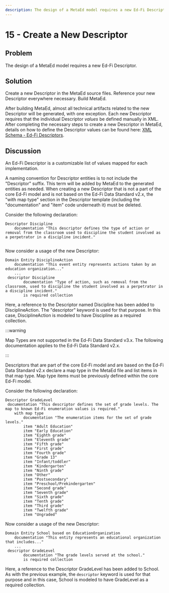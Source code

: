 ```yaml
---
description: The design of a MetaEd model requires a new Ed-Fi Descriptor.
---
```


# 15 - Create a New Descriptor

## Problem

The design of a MetaEd model requires a new Ed-Fi Descriptor.

## Solution

Create a new Descriptor in the MetaEd source files. Reference your new
Descriptor everywhere necessary. Build MetaEd.

After building MetaEd, almost all technical artifacts related to the new
Descriptor will be generated, with one exception. Each new Descriptor requires
that the individual Descriptor _values_ be defined manually in XML. After
completing the necessary steps to create a new Descriptor in MetaEd, details on
how to define the Descriptor values can be found here: [XML Schema - Ed-Fi
Descriptors](../../1-data-exchange/xsd-guidelines/implementation/descriptors.md).

## Discussion

An Ed-Fi Descriptor is a customizable list of values mapped for each
implementation.

A naming convention for Descriptor entities is to not include the "Descriptor"
suffix. This term will be added by MetaEd to the generated entities as needed.
When creating a new Descriptor that is not a part of the core Ed-Fi model and is
not based on the Ed-Fi Data Standard v2.x, the "with map type" section in the
Descriptor template (including the "documentation" and "item" code underneath
it) must be deleted.

Consider the following declaration:

```metaed
Descriptor Discipline
    documentation "This descriptor defines the type of action or removal from the classroom used to discipline the student involved as a perpetrator in a discipline incident."
 
```

Now consider a usage of the new Descriptor:

```metaed
Domain Entity DisciplineAction
    documentation "This event entity represents actions taken by an education organization..."
    ...
 descriptor Discipline
        documentation "Type of action, such as removal from the classroom, used to discipline the student involved as a perpetrator in a discipline incident."
        is required collection
```

Here, a reference to the Descriptor named Discipline has been added to
DisciplineAction. The "descriptor" keyword is used for that purpose. In this
case, DisciplineAction is modeled to have Discipline as a required collection.

:::warning

Map Types are not supported in the Ed-Fi Data Standard v3.x. The
following documentation applies to the Ed-Fi Data Standard v2.x.

:::

Descriptors that are part of the core Ed-Fi model and are based on the Ed-Fi
Data Standard v2.x declare a map type in the MetaEd file and list items in that
map type. Map type items must be previously defined within the core Ed-Fi model.

Consider the following declaration:

```metaed
Descriptor GradeLevel
 documentation "This descriptor defines the set of grade levels. The map to known Ed-Fi enumeration values is required."
    with map type
        documentation "The enumeration items for the set of grade levels."
        item "Adult Education"
        item "Early Education"
        item "Eighth grade"
        item "Eleventh grade"
        item "Fifth grade"
        item "First grade"
        item "Fourth grade"
        item "Grade 13"
        item "Infant/toddler"
        item "Kindergarten"
        item "Ninth grade"
        item "Other"
        item "Postsecondary"
        item "Preschool/Prekindergarten"
        item "Second grade"
        item "Seventh grade"
        item "Sixth grade"
        item "Tenth grade"
        item "Third grade"
        item "Twelfth grade"
        item "Ungraded"
```

Now consider a usage of the new Descriptor:

```metaed
Domain Entity School based on EducationOrganization
    documentation "This entity represents an educational organization that includes..."
    ...
 descriptor GradeLevel
        documentation "The grade levels served at the school."
        is required collection
```

Here, a reference to the Descriptor GradeLevel has been added to School. As with
the previous example, the `descriptor` keyword is used for that purpose and in
this case, School is modeled to have GradeLevel as a required collection.
